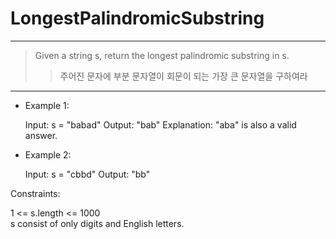 # LongestPalindromicSubstring

---
> Given a string s, return the longest palindromic substring in s.
> > 주어진 문자에 부분 문자열이 회문이 되는 가장 큰 문자열을 구하여라
----


* Example 1:
    
    Input: s = "babad"
    Output: "bab"
    Explanation: "aba" is also a valid answer.  
  

* Example 2:
    
    Input: s = "cbbd"
    Output: "bb"

Constraints:

1 <= s.length <= 1000  
s consist of only digits and English letters.